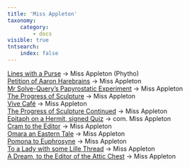 ```yaml
---
title: 'Miss Appleton'
taxonomy:
    category:
        - docs
visible: true
tntsearch:
    index: false
---
```


[Lines with a Purse](../../season-9/meeting-88/purse) → <span class="name">Miss Appleton</span> <span  class="alias">(Phytho)</span>   
[Petition of Aaron Harebrains](../../season-9/meeting-89/petition) → <span class="name">Miss Appleton</span>    
[Mr Solve-Query’s Papyrostatic Experiment](../../season-9/meeting-90/experiment) → <span class="name">Miss Appleton</span>  
[The Progress of Sculpture](../../season-9/meeting-90/sculpture) → <span class="name">Miss Appleton</span>  
[Vive Café](../../season-9/meeting-91/cafe) → <span class="name">Miss Appleton</span>  
[The Progress of Sculpture Continued](../../season-9/meeting-91/sculpture) → <span class="name">Miss Appleton</span>  
[Epitaph on a Hermit, signed Quiz](../../season-9/meeting-92/epitaph) → <span class="name">com. Miss Appleton</span>  
[Cram to the Editor](../../season-9/meeting-93/cram) → <span class="name">Miss Appleton</span>  
[Omara an Eastern Tale](../../season-9/meeting-93/omara) → <span class="name">Miss Appleton</span>  
[Pomona to Euphrosyne](../../season-10/meeting-94/euphrosyne) → <span class="name">Miss Appleton</span>  
[To a Lady with some Lille Thread](../../season-10/meeting-95/lille) → <span class="name">Miss Appleton</span>  
[A Dream, to the Editor of the Attic Chest](../../season-10/meeting-95/dream) → <span class="name">Miss Appleton</span>  


